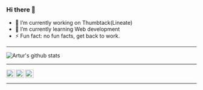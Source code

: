 ### Hi there 👋

- 🔭 I’m currently working on Thumbtack(Lineate)
- 🌱 I’m currently learning Web development
- ⚡ Fun fact: no fun facts, get back to work.
<hr>
<img alt="Artur's github stats" src="https://github-readme-stats.vercel.app/api?username=artur-sg&&show_icons=true&count_private=true&title_color=ffffff&icon_color=ffffff&text_color=ffffff&bg_color=151515" >
<hr>
 <a href="https://github.com/Artur-Sg">
    <img align="left" alt="Artur's Github" width="22px" src="https://cdn.jsdelivr.net/npm/simple-icons@v3/icons/github.svg"/>
 </a>
 <a href="https://www.linkedin.com/in/artur-sgibnev/">
  <img alt="Artur's LinkedIn" width="22px" src="https://cdn.jsdelivr.net/npm/simple-icons@v3/icons/linkedin.svg"/>
 </a>
 <a href="https://t.me/rut_gs">
  <img align="left" alt="Artur's Telegram" width="22px" src="https://cdn.jsdelivr.net/npm/simple-icons@v3/icons/telegram.svg"/>
 </a>
<hr>
